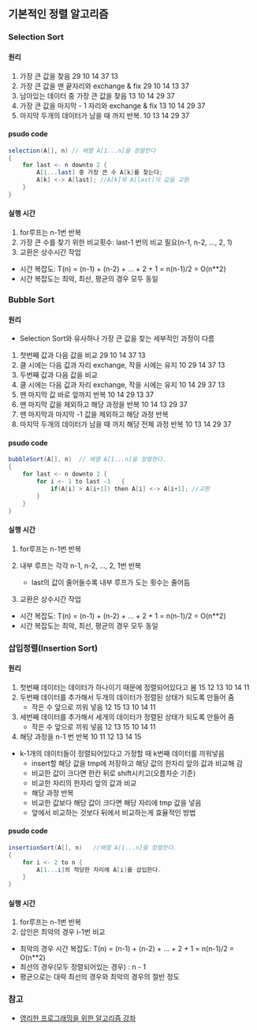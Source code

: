 ## 기본적인 정렬 알고리즘

### Selection Sort

#### 원리

1. 가장 큰 값을 찾음
   29 10 14 37 13
2. 가장 큰 값을 맨 끝자리와 exchange & fix
   29 10 14 13 37
3. 남아있는 데이터 중 가장 큰 값을 찾음
   13 10 14 29 37
4. 가장 큰 값을 마지막 - 1 자리와 exchange & fix
   13 10 14 29 37
5. 마지막 두개의 데이터가 남을 때 까지 반복.
   10 13 14 29 37

#### psudo code

```java
selection(A[], n) // 배열 A[1...n]을 정렬한다
{
    for last <- n downto 2 {
        A[1...last] 중 가장 큰 수 A[k]를 찾는다;
        A[k] <-> A[last]; //A[k]와 A[last]의 값을 교환
    }
}
```

#### 실행 시간

1. for루프는 n-1번 반복
2. 가장 큰 수를 찾기 위한 비교횟수: last-1 번의 비교 필요(n-1, n-2, ..., 2, 1)
3. 교환은 상수시간 작업

- 시간 복잡도: T(n) = (n-1) + (n-2) + ... + 2 + 1 = n(n-1)/2 = O(n\*\*2)
- 시간 복잡도는 최악, 최선, 평균의 경우 모두 동일

### Bubble Sort

#### 원리

- Selection Sort와 유사하나 가장 큰 값을 찾는 세부적인 과정이 다름

1. 첫번째 값과 다음 값을 비교
   29 10 14 37 13
2. 클 시에는 다음 값과 자리 exchange, 작을 시에는 유지
   10 29 14 37 13
3. 두번째 값과 다음 값을 비교
4. 클 시에는 다음 값과 자리 exchange, 작을 시에는 유지
   10 14 29 37 13
5. 맨 마지막 값 바로 앞까지 반복
   10 14 29 13 37
6. 맨 마지막 값을 제외하고 해당 과정을 반복
   10 14 13 29 37
7. 맨 마지막과 마지막 -1 값을 제외하고 해당 과정 반복
8. 마지막 두개의 데이터가 남을 때 까지 해당 전체 과정 반복
   10 13 14 29 37

#### psudo code

```java
bubbleSort(A[], n)  // 배열 A[1...n]을 정렬한다.
{
    for last <- n downto 2 {
        for i <- 1 to last -1   {
            if(A[i] > A[i+1]) then A[i] <-> A[i+1]; //교환
        }
    }
}
```

#### 실행 시간

1. for루프는 n-1번 반복
2. 내부 루프는 각각 n-1, n-2, ..., 2, 1번 반복

   - last의 값이 줄어들수록 내부 루프가 도는 횟수는 줄어듬

3. 교환은 상수시간 작업

- 시간 복잡도: T(n) = (n-1) + (n-2) + ... + 2 + 1 = n(n-1)/2 = O(n\*\*2)
- 시간 복잡도는 최악, 최선, 평균의 경우 모두 동일

### 삽입정렬(Insertion Sort)

#### 원리

1. 첫번째 데이터는 데이터가 하나이기 때문에 정렬되어있다고 봄
   15 12 13 10 14 11
2. 두번째 데이터를 추가해서 두개의 데이터가 정렬된 상태가 되도록 만들어 줌
   - 작은 수 앞으로 끼워 넣음
     12 15 13 10 14 11
3. 세번째 데이터를 추가해서 세개의 데이터가 정렬된 상태가 되도록 만들어 줌
   - 작은 수 앞으로 끼워 넣음
     12 13 15 10 14 11
4. 해당 과정을 n-1 번 반복
   10 11 12 13 14 15

- k-1개의 데이터들이 정렬되어있다고 가정할 때 k번째 데이터를 끼워넣음
  - insert할 해당 값을 tmp에 저장하고 해당 값의 한자리 앞의 값과 비교해 감
  - 비교한 값이 크다면 한칸 뒤로 shift시키고(오름차순 기준)
  - 비교한 자리의 한자리 앞의 값과 비교
  - 해당 과정 반복
  - 비교한 값보다 해당 값이 크다면 해당 자리에 tmp 값을 넣음
  - 앞에서 비교하는 것보다 뒤에서 비교하는게 효율적인 방법

#### psudo code

```java
insertionSort(A[], n)   //배열 A[1...n]을 정렬한다.
{
    for i <- 2 to n {
        A[1...i]의 적당한 자리에 A[i]를 삽입한다.
    }
}
```

#### 실행 시간

1. for루프는 n-1번 반복
2. 삽인은 최악의 경우 i-1번 비교

- 최악의 경우 시간 복잡도: T(n) = (n-1) + (n-2) + ... + 2 + 1 = n(n-1)/2 = O(n\*\*2)
- 최선의 경우(모두 정렬되어있는 경우) : n - 1
- 평균으로는 대략 최선의 경우와 최악의 경우의 절반 정도

### 참고

- [영리한 프로그래밍을 위한 알고리즘 강좌](https://www.inflearn.com/course/%EC%95%8C%EA%B3%A0%EB%A6%AC%EC%A6%98-%EA%B0%95%EC%A2%8C)
